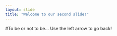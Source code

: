 ```yaml
---
layout: slide
title: "Welcome to our second slide!"
---
```

#To be or not to be...
Use the left arrow to go back!
